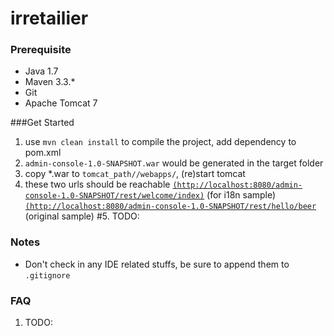# irretailier

### Prerequisite

* Java 1.7
* Maven 3.3.*
* Git 
* Apache Tomcat 7

###Get Started
1. use `mvn clean install` to compile the project, add dependency to pom.xml
2. `admin-console-1.0-SNAPSHOT.war` would be generated in the target folder
3. copy *.war to `tomcat_path//webapps/`, (re)start tomcat
4. these two urls should be reachable
	[`(http://localhost:8080/admin-console-1.0-SNAPSHOT/rest/welcome/index)`]( http://localhost:8080/admin-console-1.0-SNAPSHOT/rest/welcome/index) (for i18n sample)
	[`(http://localhost:8080/admin-console-1.0-SNAPSHOT/rest/hello/beer`]( http://localhost:8080/admin-console-1.0-SNAPSHOT/rest/hello/beer) (original sample)
#5. TODO:

### Notes
* Don't check in any IDE related stuffs, be sure to append them to `.gitignore` 

### FAQ
1. TODO:
